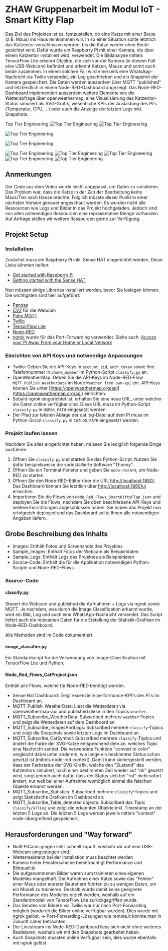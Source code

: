 # ZHAW Gruppenarbeit im Modul IoT - Smart Kitty Flap
Das Ziel des Projektes ist es, festzustellen, ob eine Katze mit einer Beute (z.B. Maus) ins Haus reinkommen will. In so einer Situation sollte letztlich das Katzentor verschlossen werden, bis die Katze wieder ohne Beute gesichtet wird. Dafür wurde ein Raspberry Pi mit einer Kamera, die über einem Katzentor installiert wird, verwendet.
Die Bildanalyse mittels TensorFlow Lite erkennt Objekte, die sich vor der Kamera (in diesem Fall eine USB-Webcam) befindet und erkennt Katzen, Mäuse und somit auch beide zusammen. In einem solchen Fall wird einerseits eine WhatsApp-Nachricht via Twilio versendet, ein Log geschrieben und ein Snapshot der Kamera gespeichert. Die Daten werden ausserdem über MQTT "published" und letztendlich in einem Node-RED-Dashboard angezeigt.
Das Node-RED-Dashboard implementiert ausserdem weitere Elemente wie die Wetterabfrage über openweathermap, eine Visualisierung des Katzentor-Status simuliert als SVG-Grafik, wesentliche KPIs der Auslastung des Pi's (Temperatur, CPU, ...) oder auch die Anzeige der letzten Logs inkl. Snapshots.

Top Tier Engineering
![Top Tier Engineering](https://github.com/lutzidan/iot_smartkittyflap/blob/main/Images/sc1.jpeg)
![Top Tier Engineering](https://github.com/lutzidan/iot_smartkittyflap/blob/main/Images/sc2.jpeg)

![Top Tier Engineering](https://github.com/lutzidan/iot_smartkittyflap/blob/main/Sample_Images/ALL/18731_ALL.png)

![Top Tier Engineering](https://github.com/lutzidan/iot_smartkittyflap/blob/main/Sample_Images/CAT/345_CAT.png)

![Top Tier Engineering](https://github.com/lutzidan/iot_smartkittyflap/blob/main/Images/s1.png)
![Top Tier Engineering](https://github.com/lutzidan/iot_smartkittyflap/blob/main/Images/s3.png)
![Top Tier Engineering](https://github.com/lutzidan/iot_smartkittyflap/blob/main/Images/s4.png)
![Top Tier Engineering](https://github.com/lutzidan/iot_smartkittyflap/blob/main/Images/s5.png)
![Top Tier Engineering](https://github.com/lutzidan/iot_smartkittyflap/blob/main/Images/s6.png)

## Anmerkungen
Der Code aus dem Video wurde leicht angepasst, um Daten zu simulieren. Das Problem war, dass die Katze in der Zeit der Bearbeitung keine Maus/Tier nach Hause brachte. Folglich müsste dieser Punkt in einer nächsten Version genauer angeschaut werden. 
Es wurden nicht alle Ressourcen wie Logs und Bilder in das Projekt hochgeladen. Jedoch sind von allen notwendigen Ressourcen eine repräsentative Menge vorhanden. Auf Anfrage stellen wir weitere Ressourcen gerne zur Verfügung. 

## Projekt Setup
### Installation
Zunächst muss ein Raspberry Pi inkl. Sense HAT eingerichtet werden. Diese Links könnten helfen: 
- [Get started with Raspberry Pi](https://projects.raspberrypi.org/en/pathways/getting-started-with-raspberry-pi)
- [Getting started with the Sense HAT](https://projects.raspberrypi.org/en/projects/getting-started-with-the-sense-hat)

Nun müssen einige Libraries installiert werden, bevor Sie loslegen können. Die wichtigsten sind hier aufgeführt:
- [Pandas](https://pandas.pydata.org/pandas-docs/stable/getting_started/install.html)
- [CV2](https://pypi.org/project/opencv-python/) für die Webcam
- [Paho MQTT](https://pypi.org/project/paho-mqtt/)
- [Twilio](https://www.twilio.com/docs/libraries/python)
- [TensorFlow Lite](https://www.tensorflow.org/lite/guide/python)
- [Node-RED](https://nodered.org/docs/getting-started/raspberrypi)
- [ngrok](https://ngrok.com/download) wurde für das Port-Forwarding verwendet. Siehe auch: [Access your Pi Away From your Home or Local Network](https://www.dexterindustries.com/howto/access-your-raspberry-pi-from-outside-your-home-or-local-network/)

### Einrichten von API Keys und notwendige Anpassungen
- Twilio: Geben Sie die API-Keys in `account_sid`, `auth_token` sowie Ihre Telefonnummer in `phone_number` im Python-Script `classify.py` an.
- OpenWeatherMap: Geben Sie die API-Keys im Node-RED-Flow `MQTT_Publish_WeatherData` im Node `Weather from owm-api` ein. API-Keys können Sie unter [https://openweathermap.org/api](https://openweathermap.org/api) einrichten.
- Sobald ngrok eingerichtet ist, erhalten Sie eine neue URL, unter welcher die Daten online verfügbar sind. Diese URL muss im Python-Script `classify.py` in `NGROK_PATH` eingesetzt werden.
- Der Pfad zur lokalen Ablage der cat.log-Datei auf dem Pi muss im Python-Script `classify.py` in `CATLOG_PATH` eingesetzt werden.

### Projekt laufen lassen
Nachdem Sie alles eingerichtet haben, müssen Sie lediglich folgende Dinge ausführen:
1. Öffnen Sie `classify.py` und starten Sie das Python-Script. Nutzen Sie dafür beispielsweise die vorinstallierte Software "Thonny".
2. Öffnen Sie ein Terminal-Fenster und geben Sie `node-red` ein, um Node-RED zu starten. 
3. Öffnen Sie den Node-RED-Editor über die URL [http://localhost:1880/](http://localhost:1880/). Das Dashboard können Sie letztlich über [http://localhost:1880/ui](http://localhost:1880/ui) erreichen.
4. Importieren Sie die Flows von `Node_Red_Flows_SmartKittyFlap.json` und deployen Sie die Flows, nachdem Sie oben beschriebene API-Keys und weitere Einrichtungen abgeschlossen haben.
Sie haben das Projekt nun erfolgreich deployed und das Dashboard sollte Ihnen alle notwendigen Angaben liefern.

## Grobe Beschreibung des Inhalts
- Images: Enthält Fotos und Screenshots des Projektes
- Sample_Images: Enthält Fotos der Webcam als Beispieldaten
- Sample_Logs: Enthält Logs des Projektes als Beispieldaten
- Source-Code: Enthält die für die Applikation notwendigen Python-Scripte und Node-RED-Flows

### Source-Code
#### classify.py
Steuert die Webcam und published die Aufnahmen + Logs via ngrok sowie MQTT. Je nachdem, was durch die Image Classification erkannt wurde, wird ein Bild, Log und auch eine WhatsApp-Nachricht versendet. Das Script liefert auch die relevanten Daten für die Erstellung der Statistik-Grafiken im Node-RED-Dashboard.

Alle Methoden sind im Code dokumentiert.

#### image_classifier.py
Ein Standardscript für die Verwendung von Image-Classification mit TensorFlow Lite und Python.

#### Node_Red_Flows_CatProject.json
Enthält alle Flows, welche für Node-RED benötigt werden.

- Sense Hat Dashboard: Zeigt essenzielle performance-KPI's des Pi's im Dashboard an.
- MQTT_Publish_WeatherData: Liest die Wetterdaten via openweathermap-api und published diese in den Topics `weather`.
- MQTT_Subscribe_WeatherData: Subscribed mehrere `weather`-Topics und zeigt die Wetterdaten auf dem Dashboard an.
- MQTT_Subscribe_ImagesAndLogs: Subscribed mehrere `classify`-Topics und zeigt die Snapshots sowie letzten Logs im Dashboard an.
- MQTT_Subscribe_CatSymbol: Subscribed mehrere `classify`-Topics und ändert die Farbe der SVG-Katze entsprechend dem an, welches Topic eine Nachricht sendet. Die verwendete Funktion "convert to color" vergleicht dabei unter anderem, wie lange ein bestimmter Status schon gesetzt ist (mittels node-red context). Damit kann sichergestellt werden, dass der Farbstatus der SVG-Grafik, welche den "Zustand" des Katzentors simuliert, nach einer bestimmten Zeit wieder auf "ok" gesetzt wird, sorgt jedoch auch dafür, dass der Status sich bei "rot" nicht sofort ändert, nur weil bei einer Aufnahme womöglich einmal die falschen Objekte erkannt werden. 
- MQTT_Subscribe_Statistics: Subscribed mehrere `classify`-Topics und zeigt Statistische Grafiken im Dashboard an.
- MQTT_Subscribe_Table_detected objects: Subscribed das Topic `classify/allLog` und zeigt die erkannten Objekte inkl. Timestamp an der letzten 5 Logs an. Die letzten 5 Logs werden jeweils mittels "context" node-übergreifend gespeichert.

## Herausforderungen und "Way forward"
- NoiR PiCams gingen sehr schnell kaputt, weshalb wir auf eine USB-Webcam umgestiegen sind.
- Wetterresistenz bei der Installation muss beachtet werden
- Kamera hinter Fensterscheibe beeinträchtigt Performance und Bildqualität
- Die aufgenommenen Bilder waren zum trainieren eines eigenen Modelles mangelhaft. Die Aufnahme einer Katze sowie das "Fehlen" einer Maus oder anderer Beutetiere führten zu zu wenigen Daten, um ein Modell zu trainieren. Deshalb würde damit keine geeignete Performance des Modelles erzielt werden, weshalb auf ein Standardmodell von TensorFlow Lite zurückgegriffen wurde. 
- Das Senden von Bildern via Twilio war nur nach Port-Forwarding möglich (wodurch die Bilder online verfügbar wurden). Dies wurde mit ngrok gelöst.
-> Port-Forwarding-Lösungen wie remote.it könnte man in Zukunft näher betrachten.
- Der Livestream ins Node-RED-Dashboard liess sich nicht ohne weiteres Realisieren, weshalb wir mit den Snapshots gearbeitet haben.
- Auch Snapshots mussten online Verfügbar sein, dies wurde ebenfalls mit ngrok gelöst.
